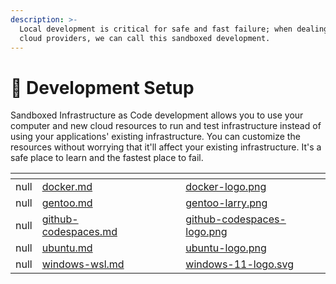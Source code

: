 ```yaml
---
description: >-
  Local development is critical for safe and fast failure; when dealing with
  cloud providers, we can call this sandboxed development.
---
```


# 🔩 Development Setup

Sandboxed Infrastructure as Code development allows you to use your computer and new cloud resources to run and test infrastructure instead of using your applications' existing infrastructure. You can customize the resources without worrying that it'll affect your existing infrastructure. It's a safe place to learn and the fastest place to fail.

<table data-view="cards" data-full-width="false"><thead><tr><th data-type="rating" data-max="5"></th><th data-card-target data-type="content-ref"></th><th data-hidden></th><th data-hidden></th><th data-hidden></th><th data-hidden data-card-cover data-type="files"></th><th data-hidden data-type="select"></th></tr></thead><tbody><tr><td>null</td><td><a href="docker.md">docker.md</a></td><td></td><td></td><td></td><td><a href="../../.gitbook/assets/docker-logo.png">docker-logo.png</a></td><td></td></tr><tr><td>null</td><td><a href="gentoo.md">gentoo.md</a></td><td></td><td></td><td></td><td><a href="../../.gitbook/assets/gentoo-larry.png">gentoo-larry.png</a></td><td></td></tr><tr><td>null</td><td><a href="github-codespaces.md">github-codespaces.md</a></td><td></td><td></td><td></td><td><a href="../../.gitbook/assets/github-codespaces-logo.png">github-codespaces-logo.png</a></td><td></td></tr><tr><td>null</td><td><a href="ubuntu.md">ubuntu.md</a></td><td></td><td></td><td></td><td><a href="../../.gitbook/assets/ubuntu-logo.png">ubuntu-logo.png</a></td><td></td></tr><tr><td>null</td><td><a href="windows-wsl.md">windows-wsl.md</a></td><td></td><td></td><td></td><td><a href="../../.gitbook/assets/windows-11-logo.svg">windows-11-logo.svg</a></td><td></td></tr></tbody></table>
